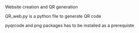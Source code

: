Website creation and QR generation 

QR_web.py is a python file to generate QR code

pyqrcode and png packages has to be installed as a prerequiste 
